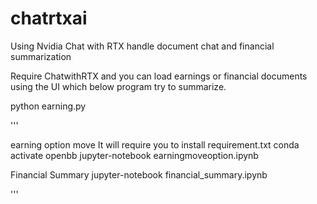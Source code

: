 # chatrtxai
Using Nvidia Chat with RTX handle document chat and financial summarization

Require
ChatwithRTX and you can load earnings or financial documents using the UI which below program try to summarize.

python earning.py

'''

earning option move
It will require you to install requirement.txt
conda activate openbb
jupyter-notebook earningmoveoption.ipynb

Financial Summary
jupyter-notebook financial_summary.ipynb

'''
